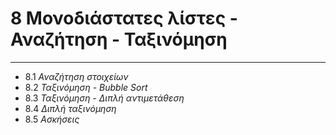 # 8 Μονοδιάστατες λίστες - Αναζήτηση - Ταξινόμηση

---

- 8.1 *Αναζήτηση στοιχείων*
- 8.2 *Ταξινόμηση - Bubble Sort*
- 8.3 *Ταξινόμηση - Διπλή αντιμετάθεση*
- 8.4 *Διπλή ταξινόμηση*
- 8.5 *Ασκήσεις*
